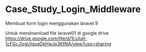 # Case_Study_Login_Middleware
Membuat form login menggunakan laravel 9

Untuk mendownload file laravel01 di google drive https://drive.google.com/file/d/1LUlult-1cFGcJIzgUIgoeDkHwJp3KfNA/view?usp=sharing
